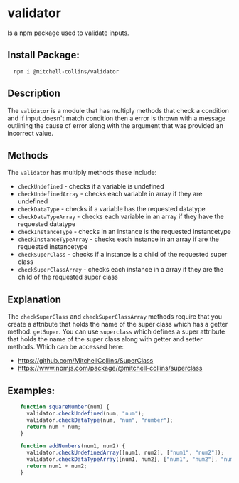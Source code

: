 # validator
Is a npm package used to validate inputs.

## Install Package:
```cli
  npm i @mitchell-collins/validator
```

## Description
The `validator` is a module that has multiply methods that check a condition and if input doesn't match
condition then a error is thrown with a message outlining the cause of error along with the argument that was provided an incorrect value. 

## Methods
The `validator` has multiply methods these include:
- `checkUndefined` - checks if a variable is undefined
- `checkUndefinedArray` - checks each variable in array if they are undefined
- `checkDataType` - checks if a variable has the requested datatype
- `checkDataTypeArray` - checks each variable in an array if they have the requested datatype
- `checkInstanceType` - checks in an instance is the requested instancetype
- `checkInstanceTypeArray` - checks each instance in an array if are the requested instancetype
- `checkSuperClass` - checks if a instance is a child of the requested super class
- `checkSuperClassArray` - checks each instance in a array if they are the child of the requested super class

## Explanation
The `checkSuperClass` and `checkSuperClassArray` methods require that you create a attribute that holds the name of the super class which has a getter method: `getSuper`.
You can use `superclass` which defines a super attribute that holds the name of the super class along with getter and setter methods. Which can be accessed here:
- https://github.com/MitchellCollins/SuperClass
- https://www.npmjs.com/package/@mitchell-collins/superclass

## Examples:
```javascript
    function squareNumber(num) {
      validator.checkUndefined(num, "num");
      validator.checkDataType(num, "num", "number");
      return num * num;
    }
```
```javascript
    function addNumbers(num1, num2) {
      validator.checkUndefinedArray([num1, num2], ["num1", "num2"]);
      validator.checkDataTypeArray([num1, num2], ["num1", "num2"], "number");
      return num1 + num2;
    }
```
